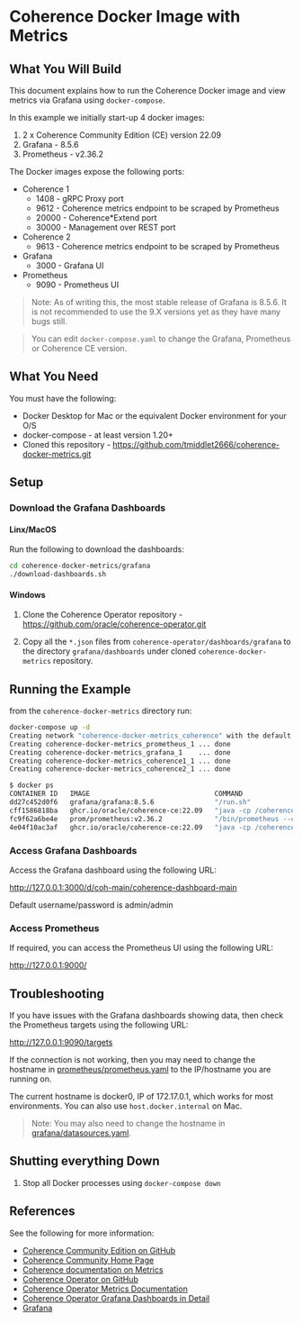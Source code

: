 # Coherence Docker Image with Metrics   

## What You Will Build

This document explains how to run the Coherence Docker image and view metrics via Grafana using `docker-compose`.

In this example we initially start-up 4 docker images:
1. 2 x Coherence Community Edition (CE) version 22.09
1. Grafana - 8.5.6
1. Prometheus - v2.36.2

The Docker images expose the following ports:

* Coherence 1
  * 1408 - gRPC Proxy port
  * 9612 - Coherence metrics endpoint to be scraped by Prometheus
  * 20000 - Coherence*Extend port
  * 30000 - Management over REST port
* Coherence 2
  * 9613 - Coherence metrics endpoint to be scraped by Prometheus
* Grafana
  * 3000 - Grafana UI
* Prometheus
  * 9090 - Prometheus UI

> Note: As of writing this, the most stable release of Grafana is 8.5.6. It is not recommended to use the 9.X versions yet as they have many bugs still.

>You can edit `docker-compose.yaml` to change the Grafana, Prometheus or Coherence CE version.

## What You Need

You must have the following:
* Docker Desktop for Mac or the equivalent Docker environment for your O/S
* docker-compose - at least version 1.20+
* Cloned this repository - https://github.com/tmiddlet2666/coherence-docker-metrics.git
                                 
## Setup

### Download the Grafana Dashboards

#### Linx/MacOS

Run the following to download the dashboards:

```bash
cd coherence-docker-metrics/grafana
./download-dashboards.sh
```
#### Windows

1. Clone the Coherence Operator repository - https://github.com/oracle/coherence-operator.git

1. Copy all the `*.json` files from `coherence-operator/dashboards/grafana` to the directory `grafana/dashboards` under cloned `coherence-docker-metrics` repository.
   
## Running the Example

from the `coherence-docker-metrics` directory run:

```bash
docker-compose up -d
Creating network "coherence-docker-metrics_coherence" with the default driver
Creating coherence-docker-metrics_prometheus_1 ... done
Creating coherence-docker-metrics_grafana_1    ... done
Creating coherence-docker-metrics_coherence1_1 ... done
Creating coherence-docker-metrics_coherence2_1 ... done

$ docker ps
CONTAINER ID   IMAGE                               COMMAND                  CREATED          STATUS                             PORTS                                                                                                                     NAMES
dd27c452d0f6   grafana/grafana:8.5.6               "/run.sh"                13 seconds ago   Up 11 seconds                      0.0.0.0:3000->3000/tcp                                                                                                    coherence-docker-metrics_grafana_1
cff1586818ba   ghcr.io/oracle/coherence-ce:22.09   "java -cp /coherence…"   13 seconds ago   Up 11 seconds (health: starting)   1408/tcp, 6676/tcp, 20000-20001/tcp, 30000/tcp, 0.0.0.0:9613->9612/tcp                                                    coherence-docker-metrics_coherence2_1
fc9f62a6be4e   prom/prometheus:v2.36.2             "/bin/prometheus --c…"   13 seconds ago   Up 11 seconds                      0.0.0.0:9090->9090/tcp                                                                                                    coherence-docker-metrics_prometheus_1
4e04f10ac3af   ghcr.io/oracle/coherence-ce:22.09   "java -cp /coherence…"   13 seconds ago   Up 11 seconds (health: starting)   0.0.0.0:1408->1408/tcp, 0.0.0.0:9612->9612/tcp, 6676/tcp, 0.0.0.0:20000->20000/tcp, 0.0.0.0:30000->30000/tcp, 20001/tcp   coherence-docker-metrics_coherence1_1
```

### Access Grafana Dashboards

Access the Grafana dashboard using the following URL:

http://127.0.0.1:3000/d/coh-main/coherence-dashboard-main

Default username/password is admin/admin

### Access Prometheus

If required, you can access the Prometheus UI using the following URL:

http://127.0.0.1:9000/

## Troubleshooting

If you have issues with the Grafana dashboards showing data, then check the Prometheus targets using the following URL:

http://127.0.0.1:9090/targets

If the connection is not working, then you may need to change the hostname in [prometheus/prometheus.yaml](prometheus/prometheus.yaml)
to the IP/hostname you are running on.

The current hostname is docker0, IP of 172.17.0.1, which works for most environments. You can also use `host.docker.internal` on Mac.

> Note: You may also need to change the hostname in [grafana/datasources.yaml](grafana/datasources.yaml).
      
## Shutting everything Down

1. Stop all Docker processes using `docker-compose down`

## References

See the following for more information:
* [Coherence Community Edition on GitHub](https://github.com/oracle/coherence)
* [Coherence Community Home Page](https://coherence.community/)
* [Coherence documentation on Metrics](https://docs.oracle.com/en/middleware/standalone/coherence/14.1.1.2206/manage/using-coherence-metrics.html)
* [Coherence Operator on GitHub](https://github.com/oracle/coherence-operator)
* [Coherence Operator Metrics Documentation](https://oracle.github.io/coherence-operator/docs/latest/#/docs/metrics/010_overview)
* [Coherence Operator Grafana Dashboards in Detail](https://oracle.github.io/coherence-operator/docs/3.0.2/#/metrics/040_dashboards)
* [Grafana](https://grafana.com/)

